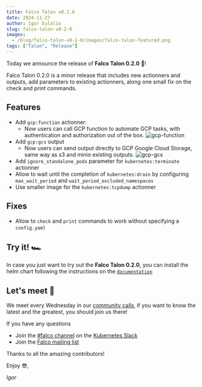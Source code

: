 ```yaml
---
title: Falco Talon v0.2.0
date: 2024-11-27
author: Igor Eulalio
slug: falco-talon-v0-2-0
images:
  - /blog/falco-talon-v0-2-0/images/falco-talon-featured.png
tags: ["Talon", "Release"]
---
```


Today we announce the release of **Falco Talon 0.2.0** 🦅!

Falco Talon 0.2.0 is a minor release that includes new actionners and outputs, add parameters to existing actionners, along one small fix on the check and print commands.

## Features

* Add `gcp:function` actionner:
  - Now users can call GCP function to automate GCP tasks, with authentication and authorization out of the box.
![gcp-function](/blog/falco-talon-v0-2-0/images/falco-talon-v0-2-0-1.png)
* Add `gcp:gcs` output
  - Now users can send output directly to GCP Google Cloud Storage, same way as s3 and minio existing outputs.
![gcp-gcs](/blog/falco-talon-v0-2-0/images/falco-talon-v0-2-0-2.png)
* Add `ignore_standalone_pods` parameter for `kubernetes:terminate` actionner
* Allow to wait until the completion of `kubernetes:drain` by configuring `max_wait_period` and `wait_period_excluded_namespaces`
* Use smaller image for the `kubernetes:tcpdump` actionner

## Fixes

* Allow to `check` and `print` commands to work without specifying a `config.yaml`

## Try it! 🏎️

In case you just want to try out the **Falco Talon 0.2.0**, you can install the helm chart following the instructions on the [`documentation`](https://docs.falco-talon.org/docs/installation_usage/helm/)

## Let's meet 🤝

We meet every Wednesday in our [community calls](https://github.com/falcosecurity/community),
if you want to know the latest and the greatest, you should join us there!

If you have any questions

* Join the [#falco channel](https://kubernetes.slack.com/messages/falco) on the [Kubernetes Slack](https://slack.k8s.io)
* Join the [Falco mailing list](https://lists.cncf.io/g/cncf-falco-dev)

Thanks to all the amazing contributors!

Enjoy 😎,

_Igor_
